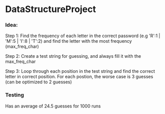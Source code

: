 # DataStructureProject

### Idea: 

Step 1: Find the frequency of each letter in the correct password (e.g 'R':1 | 'M':5 | 'I':8 | 'T':2)
        and find the letter with the most frequency (max_freq_char)
        
Step 2: Create a test string for guessing, and always fill it with the max_freq_char

Step 3: Loop through each position in the test string and find the correct letter in correct position.
        For each postion, the worse case is 3 guesses (can be optimized to 2 guesses)
        
### Testing
Has an average of 24.5 guesses for 1000 runs
